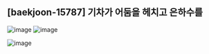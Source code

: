 ## [baekjoon-15787] 기차가 어둠을 헤치고 은하수를

![image](https://user-images.githubusercontent.com/22045163/117337491-6411f700-aed8-11eb-84d2-867467c05e87.png)
![image](https://user-images.githubusercontent.com/22045163/117337518-6c6a3200-aed8-11eb-9d9a-380a36129f1b.png)

![image](https://user-images.githubusercontent.com/22045163/117337545-755b0380-aed8-11eb-9576-e7098f5aded9.png)
